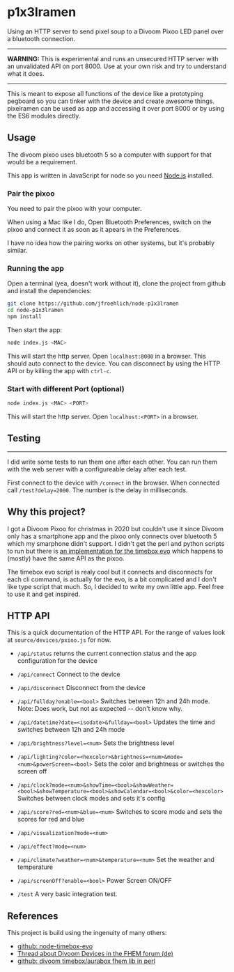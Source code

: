 p1x3lramen
================================================================================

Using an HTTP server to send pixel soup to a Divoom Pixoo LED panel over a
bluetooth connection.

--------------------------------------------------------------------------------

**WARNING:** This is experimental and runs an unsecured HTTP server with an
unvalidated API on port 8000. Use at your own risk and try to understand what
it does.

--------------------------------------------------------------------------------

This is meant to expose all functions of the device like a prototyping pegboard
so you can tinker with the device and create awesome things. pixelramen can be
used as app and accessing it over port 8000 or by using the ES6 modules directly.


Usage
--------------------------------------------------------------------------------

The divoom pixoo uses bluetooth 5 so a computer with support for that would be
a requirement.

This app is written in JavaScript for node so you need
[Node.js](https://nodejs.org/en/) installed. 

### Pair the pixoo

You need to pair the pixoo with your computer. 

When using a Mac like I do, Open Bluetooth Preferences, switch on the pixoo and
connect it as soon as it apears in the Preferences.

I have no idea how the pairing works on other systems, but it's probably
similar.

### Running the app

Open a terminal (yea, doesn't work without it), clone the project from github
and install the dependencies:

```sh
git clone https://github.com/jfroehlich/node-p1x3lramen
cd node-p1x3lramen
npm install
```

Then start the app:

```sh
node index.js <MAC>
```

This will start the http server. Open `localhost:8000` in a browser. This
should auto connect to the device. You can disconnect by using the HTTP API or by
killing the app with `ctrl-c`.

### Start with different Port (optional)

```sh
node index.js <MAC> <PORT>
```
This will start the http server. Open `localhost:<PORT>` in a browser.

Testing
--------------------------------------------------
------------------------------

I did write some tests to run them one after each other. You can run them with
the web server with a configureable delay after each test.

First connect to the device with `/connect` in the browser. When connected call 
`/test?delay=2000`. The number is the delay in milliseconds.


Why this project?
--------------------------------------------------------------------------------

I got a Divoom Pixoo for christmas in 2020 but couldn't use it since Divoom
only has a smartphone app and the pixoo only connects over bluetooth 5 which my
smarphone didn't support. I didn't get the perl and python scripts to run but
there is [an implementation for the timebox evo][1] which happens to (mostly) have
the same API as the pixoo.

The timebox evo script is realy cool but it connects and disconnects for each
cli command, is actually for the evo, is a bit complicated and I don't like
type script that much. So, I decided to write my own little app. Feel free to
use it and get inspired.

HTTP API
--------------------------------------------------------------------------------

This is a quick documentation of the HTTP API. For the range of values look at
`source/devices/pxioo.js` for now. 

- `/api/status` returns the current connection status and the app configuration
  for the device

- `/api/connect` Connect to the device

- `/api/disconnect` Disconnect from the device

- `/api/fullday?enable=<bool>` Switches between 12h and 24h mode. Note: Does
  work, but not as expected -- don't know why.

- `/api/datetime?date=<isodate>&fullday=<bool>` Updates the time and switches
  between 12h and 24h mode

- `/api/brightness?level=<num>` Sets the brightness level

- `/api/lighting?color=<hexcolor>&brightness=<num>&mode=<num>&powerScreen=<bool>`
  Sets the color and brightness or switches the screen off

- `/api/clock?mode=<num>&showTime=<bool>&showWeather=<bool>&showTemperature=<bool>&showCalendar=<bool>&color=<hexcolor>`
  Switches between clock modes and sets it's config

- `/api/score?red=<num>&blue=<num>` Switches to score mode and sets the scores
  for red and blue

- `/api/visualization?mode=<num>`

- `/api/effect?mode=<num>`

- `/api/climate?weather=<num>&temperature=<num>` Set the weather and temperature

- `/api/screenOff?enable=<bool>` Power Screen ON/OFF

- `/test` A very basic integration test.


References
--------------------------------------------------------------------------------

This project is build using the ingenuity of many others:

- [github: node-timebox-evo][1]
- [Thread about Divoom Devices in the FHEM forum (de)](https://forum.fhem.de/index.php?topic=81593.0)
- [github: divoom timebox/aurabox fhem lib in perl](https://github.com/mumpitzstuff/fhem-Divoom)


[1]: https://github.com/RomRider/node-divoom-timebox-evo


